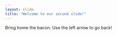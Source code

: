 ```yaml
---
layout: slide
title: "Welcome to our second slide!"
---
```

Bring home the bacon.
Use the left arrow to go back!
